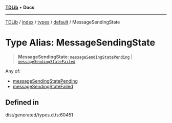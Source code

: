 [**TDLib**](../../../../../../README.md) • **Docs**

***

[TDLib](../../../../../../modules.md) / [index](../../../../../README.md) / [types](../../../README.md) / [default](../README.md) / MessageSendingState

# Type Alias: MessageSendingState

> **MessageSendingState**: [`messageSendingStatePending`](messageSendingStatePending.md) \| [`messageSendingStateFailed`](messageSendingStateFailed.md)

Any of:
- [messageSendingStatePending](messageSendingStatePending.md)
- [messageSendingStateFailed](messageSendingStateFailed.md)

## Defined in

dist/generated/types.d.ts:60451
